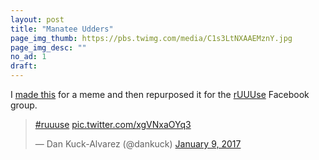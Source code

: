 ```yaml
---
layout: post
title: "Manatee Udders"
page_img_thumb: https://pbs.twimg.com/media/C1s3LtNXAAEMznY.jpg
page_img_desc: ""
no_ad: 1
draft: 
---
```


I <a href="https://www.facebook.com/photo.php?fbid=10209409173520551&set=gm.1267321399998398&type=3&theater">made this</a> for a meme and then repurposed it for the <a href="https://www.facebook.com/groups/1144470838950122/">rUUUse</a> Facebook group.

<blockquote class="twitter-tweet" data-lang="en"><p lang="und" dir="ltr"><a href="https://twitter.com/hashtag/ruuuse?src=hash">#ruuuse</a> <a href="https://t.co/xgVNxaOYq3">pic.twitter.com/xgVNxaOYq3</a></p>&mdash; Dan Kuck-Alvarez (@dankuck) <a href="https://twitter.com/dankuck/status/818308496450027520">January 9, 2017</a></blockquote>
<script async src="//platform.twitter.com/widgets.js" charset="utf-8"></script>

